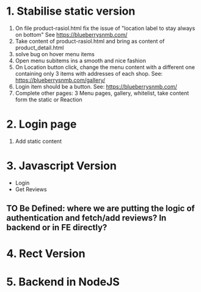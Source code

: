 # 1. Stabilise static version

1. On file product-rasiol.html fix the issue of "location label to stay always on bottom" See https://blueberrysnmb.com/
2. Take content of product-rasiol.html and bring as content of product_detail.html
3. solve bug on hover menu items
4. Open menu subitems ins a smooth and nice fashion
5. On Location button click, change the menu content with a different one containing only 3 items with addresses of each shop. See: https://blueberrysnmb.com/gallery/
6. Login item should be a button. See: https://blueberrysnmb.com/
7. Complete other pages: 3 Menu pages, gallery, whitelist, take content form the static or Reaction

# 2. Login page

1. Add static content

# 3. Javascript Version

- Login
- Get Reviews

## TO Be Defined: where we are putting the logic of authentication and fetch/add reviews? In backend or in FE directly?

# 4. Rect Version

# 5. Backend in NodeJS
